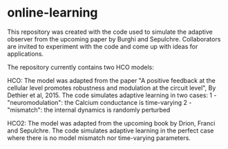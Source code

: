 # online-learning
This repository was created with the code used to simulate the adaptive observer from the upcoming paper by Burghi and Sepulchre. 
Collaborators are invited to experiment with the code and come up with ideas for applications.

The repository currently contains two HCO models:

HCO: The model was adapted from the paper "A positive feedback at the cellular level promotes robustness and modulation at the 
circuit level", By Dethier et al, 2015. 
The code simulates adaptive learning in two cases:
1 - "neuromodulation": the Calcium conductance is time-varying
2 - "mismatch": the internal dynamics is randomly perturbed

HCO2: The model was adapted from the upcoming book by Drion, Franci and Sepulchre.
The code simulates adaptive learning in the perfect case where there is no model mismatch nor time-varying parameters.
